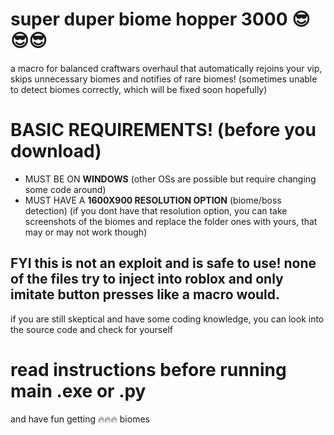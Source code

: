 # super duper biome hopper 3000 😎😎😎
a macro for balanced craftwars overhaul that automatically rejoins your vip, skips unnecessary biomes and notifies of rare biomes!
(sometimes unable to detect biomes correctly, which will be fixed soon hopefully)
# BASIC REQUIREMENTS! (before you download)
* MUST BE ON **WINDOWS** (other OSs are possible but require changing some code around)
* MUST HAVE A **1600X900 RESOLUTION OPTION** (biome/boss detection)
(if you dont have that resolution option, you can take screenshots of the biomes and replace the folder ones with yours, that may or may not work though)
## FYI this is not an exploit and is safe to use! none of the files try to inject into roblox and only imitate button presses like a macro would.
if you are still skeptical and have some coding knowledge, you can look into the source code and check for yourself

# read instructions before running main .exe or .py
and have fun getting 🔥🔥🔥 biomes
